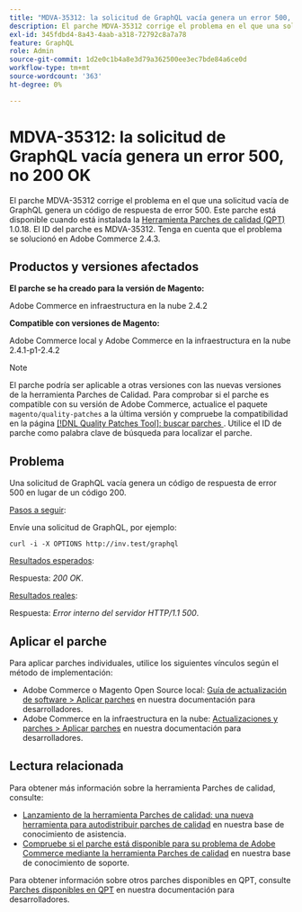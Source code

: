 ```yaml
---
title: "MDVA-35312: la solicitud de GraphQL vacía genera un error 500, no 200 OK"
description: El parche MDVA-35312 corrige el problema en el que una solicitud vacía de GraphQL genera un código de respuesta de error 500. Este parche está disponible cuando está instalada la [Quality Patches Tool (QPT)](/help/announcements/adobe-commerce-announcements/magento-quality-patches-released-new-tool-to-self-serve-quality-patches.md) 1.0.18. El ID del parche es MDVA-35312. Tenga en cuenta que el problema se solucionó en Adobe Commerce 2.4.3.
exl-id: 345fdbd4-8a43-4aab-a318-72792c8a7a78
feature: GraphQL
role: Admin
source-git-commit: 1d2e0c1b4a8e3d79a362500ee3ec7bde84a6ce0d
workflow-type: tm+mt
source-wordcount: '363'
ht-degree: 0%

---
```


# MDVA-35312: la solicitud de GraphQL vacía genera un error 500, no 200 OK

El parche MDVA-35312 corrige el problema en el que una solicitud vacía de GraphQL genera un código de respuesta de error 500. Este parche está disponible cuando está instalada la [Herramienta Parches de calidad (QPT)](/help/announcements/adobe-commerce-announcements/magento-quality-patches-released-new-tool-to-self-serve-quality-patches.md) 1.0.18. El ID del parche es MDVA-35312. Tenga en cuenta que el problema se solucionó en Adobe Commerce 2.4.3.

## Productos y versiones afectados

**El parche se ha creado para la versión de Magento:**

Adobe Commerce en infraestructura en la nube 2.4.2

**Compatible con versiones de Magento:**

Adobe Commerce local y Adobe Commerce en la infraestructura en la nube 2.4.1-p1-2.4.2

>[!NOTE]
>
>El parche podría ser aplicable a otras versiones con las nuevas versiones de la herramienta Parches de Calidad. Para comprobar si el parche es compatible con su versión de Adobe Commerce, actualice el paquete `magento/quality-patches` a la última versión y compruebe la compatibilidad en la página [[!DNL Quality Patches Tool]: buscar parches ](https://devdocs.magento.com/quality-patches/tool.html#patch-grid). Utilice el ID de parche como palabra clave de búsqueda para localizar el parche.

## Problema

Una solicitud de GraphQL vacía genera un código de respuesta de error 500 en lugar de un código 200.

<u>Pasos a seguir</u>:

Envíe una solicitud de GraphQL, por ejemplo:

```curl
curl -i -X OPTIONS http://inv.test/graphql
```

<u>Resultados esperados</u>:

Respuesta: *200 OK*.

<u>Resultados reales</u>:

Respuesta: *Error interno del servidor HTTP/1.1 500*.

## Aplicar el parche

Para aplicar parches individuales, utilice los siguientes vínculos según el método de implementación:

* Adobe Commerce o Magento Open Source local: [Guía de actualización de software > Aplicar parches](https://devdocs.magento.com/guides/v2.4/comp-mgr/patching/mqp.html) en nuestra documentación para desarrolladores.
* Adobe Commerce en la infraestructura en la nube: [Actualizaciones y parches > Aplicar parches](https://devdocs.magento.com/cloud/project/project-patch.html) en nuestra documentación para desarrolladores.

## Lectura relacionada

Para obtener más información sobre la herramienta Parches de calidad, consulte:

* [Lanzamiento de la herramienta Parches de calidad: una nueva herramienta para autodistribuir parches de calidad](/help/announcements/adobe-commerce-announcements/magento-quality-patches-released-new-tool-to-self-serve-quality-patches.md) en nuestra base de conocimiento de asistencia.
* [Compruebe si el parche está disponible para su problema de Adobe Commerce mediante la herramienta Parches de calidad](/help/support-tools/patches-available-in-qpt-tool/check-patch-for-magento-issue-with-magento-quality-patches.md) en nuestra base de conocimiento de soporte.

Para obtener información sobre otros parches disponibles en QPT, consulte [Parches disponibles en QPT](https://devdocs.magento.com/quality-patches/tool.html#patch-grid) en nuestra documentación para desarrolladores.
